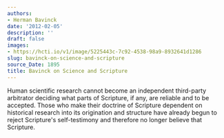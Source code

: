 ```yaml
---
authors:
- Herman Bavinck
date: '2012-02-05'
description: ''
draft: false
images:
- https://hcti.io/v1/image/5225443c-7c92-4538-98a9-8932641d1286
slug: bavinck-on-science-and-scripture
source_Date: 1895
title: Bavinck on Science and Scripture
---
```


Human scientific research cannot become an independent third-party arbitrator deciding what parts of Scripture, if any, are reliable and to be accepted. Those who make their doctrine of Scripture dependent on historical research into its origination and structure have already begun to reject Scripture's self-testimony and therefore no longer believe that Scripture.